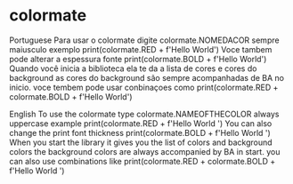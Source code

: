 # colormate
Portuguese
Para usar o colormate digite colormate.NOMEDACOR sempre maiusculo exemplo print(colormate.RED + f'Hello World')
Voce tambem pode alterar a espessura fonte print(colormate.BOLD + f'Hello World')
Quando você inicia a biblioteca ela te da a lista de cores e cores do background as cores do background são sempre acompanhadas de BA no
inicio.
voce tembem pode usar conbinaçoes como print(colormate.RED + colormate.BOLD + f'Hello World')

English
To use the colormate type colormate.NAMEOFTHECOLOR always uppercase example print(colormate.RED + f'Hello World ')
You can also change the print font thickness print(colormate.BOLD + f'Hello World ')
When you start the library it gives you the list of colors and background colors the background colors are always accompanied by BA in
start.
you can also use combinations like print(colormate.RED + colormate.BOLD + f'Hello World ')

